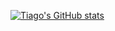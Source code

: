 [![Tiago's GitHub stats](https://github-readme-stats.vercel.app/api?username=tiagocmendes&count_private=true&show_icons=true&theme=radical&code_reviews=true)](https://github.com/anuraghazra/github-readme-stats)

<!--
**tiagocmendes/tiagocmendes** is a ✨ _special_ ✨ repository because its `README.md` (this file) appears on your GitHub profile.

Here are some ideas to get you started:

- 🔭 I’m currently working on ...
- 🌱 I’m currently learning ...
- 👯 I’m looking to collaborate on ...
- 🤔 I’m looking for help with ...
- 💬 Ask me about ...
- 📫 How to reach me: ...
- 😄 Pronouns: ...
- ⚡ Fun fact: ...
-->
